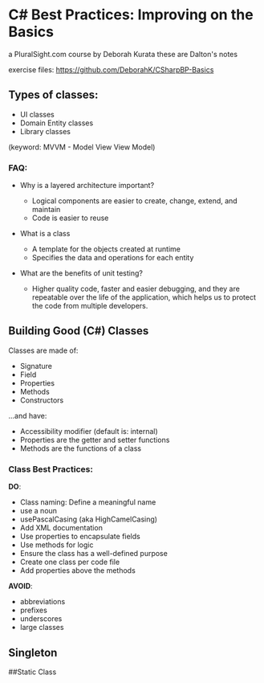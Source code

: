 # C# Best Practices: Improving on the Basics
a PluralSight.com course
by Deborah Kurata
these are Dalton's notes

exercise files:
https://github.com/DeborahK/CSharpBP-Basics

## Types of classes:
* UI classes
* Domain Entity classes
* Library classes

(keyword: MVVM - Model View View Model)

### FAQ:
* Why is a layered architecture important?
    - Logical components are easier to create, change, extend, and maintain
    - Code is easier to reuse

* What is a class
    - A template for the objects created at runtime
    - Specifies the data and operations for each entity

* What are the benefits of unit testing?
    - Higher quality code, faster and easier debugging, and they are repeatable over the life of the application, which helps us to protect the code from multiple developers.

## Building Good (C#) Classes
Classes are made of:
* Signature
* Field
* Properties
* Methods
* Constructors

...and have:
* Accessibility modifier (default is: internal)
* Properties are the getter and setter functions
* Methods are the functions of a class
 
### Class Best Practices:
**DO**: 
* Class naming: Define a meaningful name
* use a noun
* usePascalCasing (aka HighCamelCasing)
* Add XML documentation
* Use properties to encapsulate fields
* Use methods for logic
* Ensure the class has a well-defined purpose
* Create one class per code file
* Add properties above the methods

**AVOID**:
* abbreviations
* prefixes
* underscores
* large classes

## Singleton

##Static Class